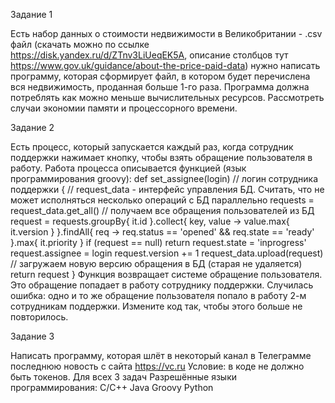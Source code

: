 

Задание 1

Есть набор данных о стоимости недвижимости в Великобритании - .csv файл (скачать можно по ссылке https://disk.yandex.ru/d/ZTnv3LiUeqEK5A, описание столбцов тут https://www.gov.uk/guidance/about-the-price-paid-data) нужно написать программу, которая сформирует файл, в котором будет перечислена вся недвижимость, проданная больше 1-го раза. Программа должна потреблять как можно меньше вычислительных ресурсов. Рассмотреть случаи экономии памяти и процессорного времени.

Задание 2

Есть процесс, который запускается каждый раз, когда сотрудник поддержки нажимает кнопку, чтобы взять обращение пользователя в работу. Работа процесса описывается функцией (язык программирования groovy): def set_assignee(login) // логин сотрудника поддержки { // request_data - интерфейс управления БД. Считать, что не может исполняться несколько операций с БД параллельно requests = request_data.get_all() // получаем все обращения пользователей из БД request = requests.groupBy{ it.id }.collect{ key, value -> value.max{ it.version } }.findAll{ req -> req.status == 'opened' && req.state == 'ready' }.max{ it.priority } if (request == null) return request.state = 'inprogress' request.assignee = login request.version += 1 request_data.upload(request) // загружаем новую версию обращения в БД (старая не удаляется) return request } Функция возвращает системе обращение пользователя. Это обращение попадает в работу сотруднику поддержки. Случилась ошибка: одно и то же обращение пользователя попало в работу 2-м сотрудникам поддержки. Измените код так, чтобы этого больше не повторилось.

Задание 3

Написать программу, которая шлёт в некоторый канал в Телеграмме последнюю новость с сайта https://vc.ru Условие: в коде не должно быть токенов. Для всех 3 задач Разрешённые языки программирования: С/С++ Java Groovy Python
